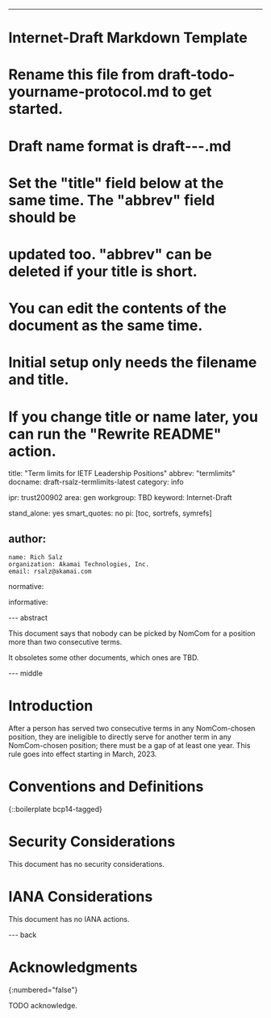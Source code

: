 ---
# Internet-Draft Markdown Template
#
# Rename this file from draft-todo-yourname-protocol.md to get started.
# Draft name format is draft-<yourname>-<workgroup>-<name>.md
#
# Set the "title" field below at the same time.  The "abbrev" field should be
# updated too.  "abbrev" can be deleted if your title is short.
#
# You can edit the contents of the document as the same time.
# Initial setup only needs the filename and title.
# If you change title or name later, you can run the "Rewrite README" action.
title: "Term limits for IETF Leadership Positions"
abbrev: "termlimits"
docname: draft-rsalz-termlimits-latest
category: info

ipr: trust200902
area: gen
workgroup: TBD
keyword: Internet-Draft

stand_alone: yes
smart_quotes: no
pi: [toc, sortrefs, symrefs]

author:
 -
    name: Rich Salz
    organization: Akamai Technologies, Inc.
    email: rsalz@akamai.com

normative:

informative:


--- abstract

This document says that nobody can be picked by NomCom for a position more
than two consecutive terms.

It obsoletes some other documents, which ones are TBD.

--- middle

# Introduction

After a person has served two consecutive terms in any NomCom-chosen
position, they are ineligible to directly serve for another term in any
NomCom-chosen position; there must be a gap of at least one year.
This rule goes into effect starting in March, 2023.

# Conventions and Definitions

{::boilerplate bcp14-tagged}

# Security Considerations

This document has no security considerations.

# IANA Considerations

This document has no IANA actions.

--- back

# Acknowledgments
{:numbered="false"}

TODO acknowledge.

